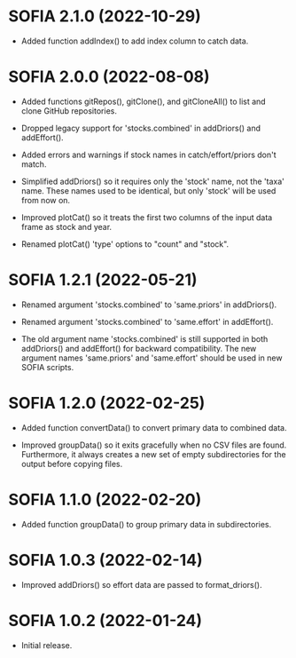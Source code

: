 # SOFIA 2.1.0 (2022-10-29)

* Added function addIndex() to add index column to catch data.




# SOFIA 2.0.0 (2022-08-08)

* Added functions gitRepos(), gitClone(), and gitCloneAll() to list and clone
  GitHub repositories.

* Dropped legacy support for 'stocks.combined' in addDriors() and addEffort().

* Added errors and warnings if stock names in catch/effort/priors don't match.

* Simplified addDriors() so it requires only the 'stock' name, not the 'taxa'
  name. These names used to be identical, but only 'stock' will be used from now
  on.

* Improved plotCat() so it treats the first two columns of the input data frame
  as stock and year.

* Renamed plotCat() 'type' options to "count" and "stock".




# SOFIA 1.2.1 (2022-05-21)

* Renamed argument 'stocks.combined' to 'same.priors' in addDriors().

* Renamed argument 'stocks.combined' to 'same.effort' in addEffort().

* The old argument name 'stocks.combined' is still supported in both addDriors()
  and addEffort() for backward compatibility. The new argument names
  'same.priors' and 'same.effort' should be used in new SOFIA scripts.




# SOFIA 1.2.0 (2022-02-25)

* Added function convertData() to convert primary data to combined data.

* Improved groupData() so it exits gracefully when no CSV files are found.
  Furthermore, it always creates a new set of empty subdirectories for the
  output before copying files.




# SOFIA 1.1.0 (2022-02-20)

* Added function groupData() to group primary data in subdirectories.




# SOFIA 1.0.3 (2022-02-14)

* Improved addDriors() so effort data are passed to format_driors().




# SOFIA 1.0.2 (2022-01-24)

* Initial release.
